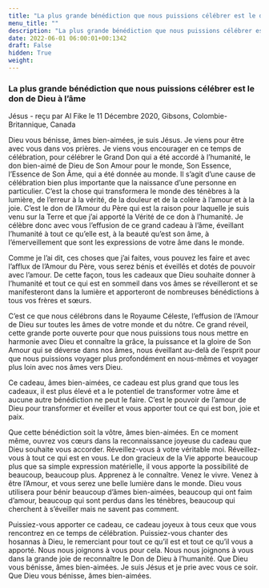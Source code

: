 ```yaml
---
title: "La plus grande bénédiction que nous puissions célébrer est le don de Dieu à l’âme"
menu_title: ""
description: "La plus grande bénédiction que nous puissions célébrer est le don de Dieu à l’âme"
date: 2022-06-01 06:00:01+00:1342
draft: False
hidden: True
weight:
---
```

### La plus grande bénédiction que nous puissions célébrer est le don de Dieu à l’âme

Jésus - reçu par Al Fike le 11 Décembre 2020, Gibsons, Colombie-Britannique, Canada

Dieu vous bénisse, âmes bien-aimées, je suis Jésus. Je viens pour être avec vous dans vos prières. Je viens vous encourager en ce temps de célébration, pour célébrer le Grand Don qui a été accordé à l’humanité, le don bien-aimé de Dieu de Son Amour pour le monde, Son Essence, l’Essence de Son Âme, qui a été donnée au monde. Il s’agit d’une cause de célébration bien plus importante que la naissance d’une personne en particulier. C’est la chose qui transformera le monde des ténèbres à la lumière, de l’erreur à la vérité, de la douleur et de la colère à l’amour et à la joie. C’est le don de l’Amour du Père qui est la raison pour laquelle je suis venu sur la Terre et que j’ai apporté la Vérité de ce don à l’humanité. Je célèbre donc avec vous l’effusion de ce grand cadeau à l’âme, éveillant l’humanité à tout ce qu’elle est, à la beauté qu’est son âme, à l’émerveillement que sont les expressions de votre âme dans le monde.

Comme je l’ai dit, ces choses que j’ai faites, vous pouvez les faire et avec l’afflux de l’Amour du Père, vous serez bénis et éveillés et dotés de pouvoir avec l’amour. De cette façon, tous les cadeaux que Dieu souhaite donner à l’humanité et tout ce qui est en sommeil dans vos âmes se réveilleront et se manifesteront dans la lumière et apporteront de nombreuses bénédictions à tous vos frères et sœurs.

C’est ce que nous célébrons dans le Royaume Céleste, l’effusion de l’Amour de Dieu sur toutes les âmes de votre monde et du nôtre. Ce grand réveil, cette grande porte ouverte pour que nous puissions tous nous mettre en harmonie avec Dieu et connaître la grâce, la puissance et la gloire de Son Amour qui se déverse dans nos âmes, nous éveillant au-delà de l’esprit pour que nous puissions voyager plus profondément en nous-mêmes et voyager plus loin avec nos âmes vers Dieu.

Ce cadeau, âmes bien-aimées, ce cadeau est plus grand que tous les cadeaux, il est plus élevé et a le potentiel de transformer votre âme et aucune autre bénédiction ne peut le faire. C’est le pouvoir de l’amour de Dieu pour transformer et éveiller et vous apporter tout ce qui est bon, joie et paix.

Que cette bénédiction soit la vôtre, âmes bien-aimées. En ce moment même, ouvrez vos cœurs dans la reconnaissance joyeuse du cadeau que Dieu souhaite vous accorder. Réveillez-vous à votre véritable moi. Réveillez-vous à tout ce qui est en vous. Le don gracieux de la Vie apporte beaucoup plus que sa simple expression matérielle, il vous apporte la possibilité de beaucoup, beaucoup plus. Apprenez à le connaître. Venez le vivre. Venez à être l’Amour, et vous serez une belle lumière dans le monde. Dieu vous utilisera pour bénir beaucoup d’âmes bien-aimées, beaucoup qui ont faim d’amour, beaucoup qui sont perdus dans les ténèbres, beaucoup qui cherchent à s’éveiller mais ne savent pas comment.

Puissiez-vous apporter ce cadeau, ce cadeau joyeux à tous ceux que vous rencontrez en ce temps de célébration. Puissiez-vous chanter des hosannas à Dieu, le remerciant pour tout ce qu’il est et tout ce qu’il vous a apporté. Nous nous joignons à vous pour cela. Nous nous joignons à vous dans la grande joie de reconnaître le Don de Dieu à l’humanité. Que Dieu vous bénisse, âmes bien-aimées. Je suis Jésus et je prie avec vous ce soir. Que Dieu vous bénisse, âmes bien-aimées.



